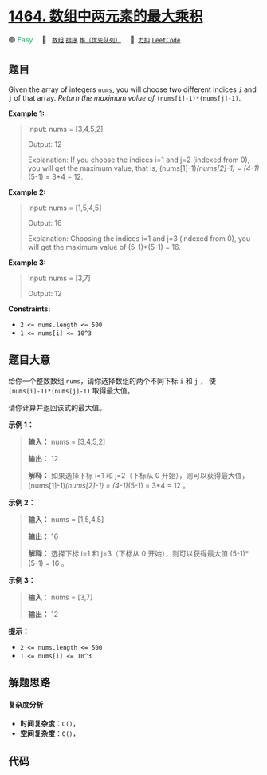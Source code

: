 # [1464. 数组中两元素的最大乘积](https://2xiao.github.io/leetcode-js/problem/1464.html)

🟢 <font color=#15bd66>Easy</font>&emsp; 🔖&ensp; [`数组`](/tag/array.md) [`排序`](/tag/sorting.md) [`堆（优先队列）`](/tag/heap-priority-queue.md)&emsp; 🔗&ensp;[`力扣`](https://leetcode.cn/problems/maximum-product-of-two-elements-in-an-array) [`LeetCode`](https://leetcode.com/problems/maximum-product-of-two-elements-in-an-array)

## 题目

Given the array of integers `nums`, you will choose two different indices `i`
and `j` of that array. _Return the maximum value of_
`(nums[i]-1)*(nums[j]-1)`.



**Example 1:**

> Input: nums = [3,4,5,2]
> 
> Output: 12 
> 
> Explanation: If you choose the indices i=1 and j=2 (indexed from 0), you will get the maximum value, that is, (nums[1]-1)*(nums[2]-1) = (4-1)*(5-1) = 3*4 = 12. 

**Example 2:**

> Input: nums = [1,5,4,5]
> 
> Output: 16
> 
> Explanation: Choosing the indices i=1 and j=3 (indexed from 0), you will get the maximum value of (5-1)*(5-1) = 16.

**Example 3:**

> Input: nums = [3,7]
> 
> Output: 12

**Constraints:**

  * `2 <= nums.length <= 500`
  * `1 <= nums[i] <= 10^3`


## 题目大意

给你一个整数数组 `nums`，请你选择数组的两个不同下标 `i` 和 `j` _，_ 使 `(nums[i]-1)*(nums[j]-1)` 取得最大值。

请你计算并返回该式的最大值。



**示例 1：**

> 
> 
> 
> 
> 
> **输入：** nums = [3,4,5,2]
> 
> **输出：** 12 
> 
> **解释：** 如果选择下标 i=1 和 j=2（下标从 0 开始），则可以获得最大值，(nums[1]-1)*(nums[2]-1) = (4-1)*(5-1) = 3*4 = 12 。 
> 
> 

**示例 2：**

> 
> 
> 
> 
> 
> **输入：** nums = [1,5,4,5]
> 
> **输出：** 16
> 
> **解释：** 选择下标 i=1 和 j=3（下标从 0 开始），则可以获得最大值 (5-1)*(5-1) = 16 。
> 
> 

**示例 3：**

> 
> 
> 
> 
> 
> **输入：** nums = [3,7]
> 
> **输出：** 12
> 
> 



**提示：**

  * `2 <= nums.length <= 500`
  * `1 <= nums[i] <= 10^3`


## 解题思路

#### 复杂度分析

- **时间复杂度**：`O()`，
- **空间复杂度**：`O()`，

## 代码

```javascript

```